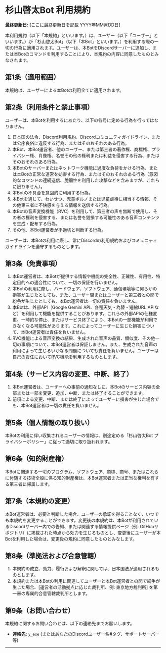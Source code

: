 # 杉山啓太Bot 利用規約

**最終更新日:** [ここに最終更新日を記載 YYYY年MM月DD日]

本利用規約（以下「本規約」といいます。）は、ユーザー（以下「ユーザー」といいます。）が「杉山啓太Bot」（以下「本Bot」といいます。）を利用する際の一切の行為に適用されます。ユーザーは、本BotをDiscordサーバーに追加し、または本Botのコマンドを利用することにより、本規約の内容に同意したものとみなされます。

## 第1条（適用範囲）
本規約は、ユーザーによる本Botの利用全てに適用されます。

## 第2条（利用条件と禁止事項）
ユーザーは、本Botを利用するにあたり、以下の各号に定める行為を行ってはなりません。

1.  日本国の法令、Discord利用規約、Discordコミュニティガイドライン、または公序良俗に違反する行為、またはそのおそれのある行為。
2.  本Bot、本Bot運営者、他のユーザー、または第三者の著作権、商標権、プライバシー権、肖像権、名誉その他の権利または利益を侵害する行為、またはそのおそれのある行為。
3.  本Botのサーバーまたはネットワーク機能に過度な負荷をかける行為、または本Botの正常な運営を妨害する行為、またはそのおそれのある行為（意図的なコマンドの連続送信、脆弱性を利用した攻撃などを含みますが、これらに限りません）。
4.  本Botの不具合を意図的に利用する行為。
5.  本Botを通じて、わいせつ、児童ポルノまたは児童虐待に相当する情報、その他第三者に不快感を与える情報を送信する行為。
6.  本Botの音声変換機能（RVC）を利用して、第三者の声を無断で使用し、その者の権利を侵害する、または名誉を毀損する可能性のある音声コンテンツを生成・配布する行為。
7.  その他、本Bot運営者が不適切と判断する行為。

ユーザーは、本Botの利用に際し、常にDiscordの利用規約およびコミュニティガイドラインを遵守するものとします。

## 第3条（免責事項）
1.  本Bot運営者は、本Botが提供する情報や機能の完全性、正確性、有用性、特定目的への適合性について、一切の保証を行いません。
2.  本Botの利用に際し、ハードウェア、ソフトウェア、通信環境等に何らかの損害が生じたとしても、また、ユーザー間またはユーザーと第三者との間で紛争が生じたとしても、本Bot運営者は一切の責任を負いません。
3.  本Botは、外部API（Google Gemini API、各種天気・為替・短縮URL APIなど）を利用して機能を提供することがあります。これらの外部APIの仕様変更、一時的な停止、またはサービス終了により、本Botの一部機能が利用できなくなる可能性があります。これによってユーザーに生じた損害について、本Bot運営者は責任を負いません。
4.  RVC機能による音声変換の結果、生成された音声の品質、類似度、その他一切の事項について、本Bot運営者は保証しません。また、生成された音声の利用によって生じるいかなる問題についても責任を負いません。ユーザーは自己の責任においてRVC機能を利用するものとします。

## 第4条（サービス内容の変更、中断、終了）
1.  本Bot運営者は、ユーザーへの事前の通知なしに、本Botのサービス内容の全部または一部を変更、追加、中断、または終了することができます。
2.  前項による変更、中断、または終了によってユーザーに損害が生じた場合でも、本Bot運営者は一切の責任を負いません。

## 第5条（個人情報の取り扱い）
本Botの利用に伴い収集されるユーザーの情報は、別途定める「杉山啓太Bot プライバシーポリシー」に従って適切に取り扱われます。

## 第6条（知的財産権）
本Botに関連する一切のプログラム、ソフトウェア、商標、商号、またはこれらに付随する技術全般に係る知的財産権は、本Bot運営者または正当な権利を有する第三者に帰属します。

## 第7条（本規約の変更）
本Bot運営者は、必要と判断した場合、ユーザーの承諾を得ることなく、いつでも本規約を変更することができます。変更後の本規約は、本Botが利用されているDiscordサーバー内での告知、または関連する情報提供ページ（例: GitHubリポジトリ）に掲載された時点から効力を生じるものとし、変更後にユーザーが本Botを利用した場合は、変更後の規約に同意したものとみなします。

## 第8条（準拠法および合意管轄）
1.  本規約の成立、効力、履行および解釈に関しては、日本国法が適用されるものとします。
2.  本規約または本Botの利用に関連してユーザーと本Bot運営者との間で紛争が生じた場合、[運営者の活動拠点に応じた裁判所、例: 東京地方裁判所] を第一審の専属的合意管轄裁判所とします。

## 第9条（お問い合わせ）
本規約に関するお問い合わせは、以下の連絡先までお願いします。

*   **連絡先:** `y_exe` (またはあなたのDiscordユーザー名#タグ、サポートサーバー等)

---

